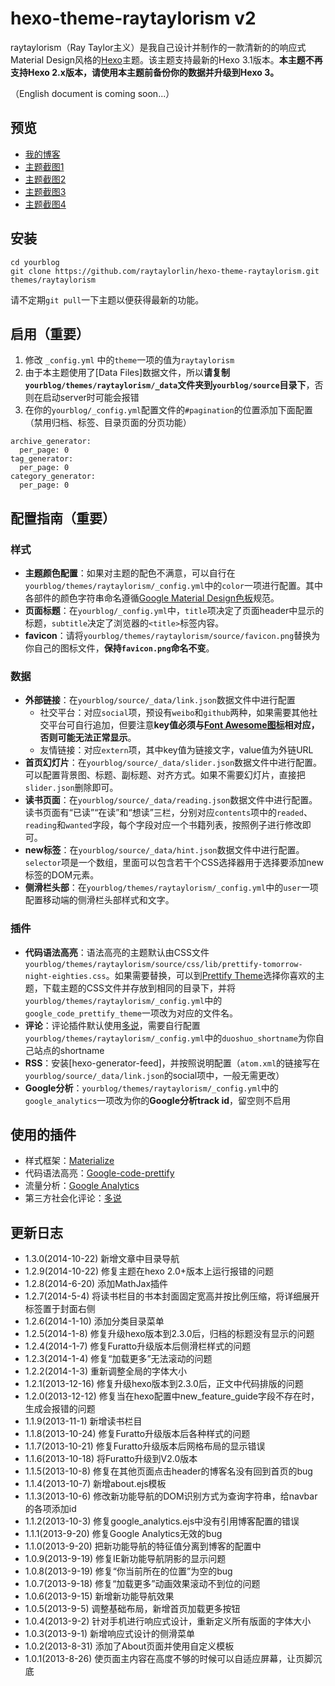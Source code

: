 # hexo-theme-raytaylorism v2

raytaylorism（Ray Taylor主义）是我自己设计并制作的一款清新的的响应式Material Design风格的[Hexo]主题。该主题支持最新的Hexo 3.1版本。**本主题不再支持Hexo 2.x版本，请使用本主题前备份你的数据并升级到Hexo 3。**

（English document is coming soon...）

## 预览

* [我的博客]
* [主题截图1](http://raytaylorlin-blog.qiniudn.com/%E4%B8%BB%E9%A2%98%E6%88%AA%E5%9B%BE1.jpg)
* [主题截图2](http://raytaylorlin-blog.qiniudn.com/%E4%B8%BB%E9%A2%98%E6%88%AA%E5%9B%BE2.jpg)
* [主题截图3](http://raytaylorlin-blog.qiniudn.com/%E4%B8%BB%E9%A2%98%E6%88%AA%E5%9B%BE3.jpg)
* [主题截图4](http://raytaylorlin-blog.qiniudn.com/%E4%B8%BB%E9%A2%98%E6%88%AA%E5%9B%BE4.jpg)

## 安装

```
cd yourblog
git clone https://github.com/raytaylorlin/hexo-theme-raytaylorism.git themes/raytaylorism
```

请不定期`git pull`一下主题以便获得最新的功能。

## 启用（重要）

1. 修改 `_config.yml` 中的`theme`一项的值为`raytaylorism`
2. 由于本主题使用了[Data Files]数据文件，所以**请复制`yourblog/themes/raytaylorism/_data`文件夹到`yourblog/source`目录下**，否则在启动server时可能会报错
3. 在你的`yourblog/_config.yml`配置文件的`#pagination`的位置添加下面配置（禁用归档、标签、目录页面的分页功能）

```
archive_generator:
  per_page: 0
tag_generator:
  per_page: 0
category_generator:
  per_page: 0
```

## 配置指南（重要）

### 样式

* **主题颜色配置**：如果对主题的配色不满意，可以自行在`yourblog/themes/raytaylorism/_config.yml`中的`color`一项进行配置。其中各部件的颜色字符串命名遵循[Google Material Design色板]规范。
* **页面标题**：在`yourblog/_config.yml`中，`title`项决定了页面header中显示的标题，`subtitle`决定了浏览器的`<title>`标签内容。
* **favicon**：请将`yourblog/themes/raytaylorism/source/favicon.png`替换为你自己的图标文件，**保持`favicon.png`命名不变**。

### 数据

* **外部链接**：在`yourblog/source/_data/link.json`数据文件中进行配置
    * 社交平台：对应`social`项，预设有`weibo`和`github`两种，如果需要其他社交平台可自行追加，但要注意**key值必须与[Font Awesome图标]相对应，否则可能无法正常显示**。
    * 友情链接：对应`extern`项，其中key值为链接文字，value值为外链URL
* **首页幻灯片**：在`yourblog/source/_data/slider.json`数据文件中进行配置。可以配置背景图、标题、副标题、对齐方式。如果不需要幻灯片，直接把`slider.json`删除即可。
* **读书页面**：在`yourblog/source/_data/reading.json`数据文件中进行配置。读书页面有“已读”“在读”和“想读”三栏，分别对应`contents`项中的`readed`、`reading`和`wanted`字段，每个字段对应一个书籍列表，按照例子进行修改即可。
* **new标签**：在`yourblog/source/_data/hint.json`数据文件中进行配置。`selector`项是一个数组，里面可以包含若干个CSS选择器用于选择要添加new标签的DOM元素。
* **侧滑栏头部**：在`yourblog/themes/raytaylorism/_config.yml`中的`user`一项配置移动端的侧滑栏头部样式和文字。

### 插件

* **代码语法高亮**：语法高亮的主题默认由CSS文件`yourblog/themes/raytaylorism/source/css/lib/prettify-tomorrow-night-eighties.css`。如果需要替换，可以到[Prettify Theme]选择你喜欢的主题，下载主题的CSS文件并存放到相同的目录下，并将`yourblog/themes/raytaylorism/_config.yml`中的`google_code_prettify_theme`一项改为对应的文件名。
* **评论**：评论插件默认使用[多说]，需要自行配置`yourblog/themes/raytaylorism/_config.yml`中的`duoshuo_shortname`为你自己站点的shortname
* **RSS**：安装[hexo-generator-feed]，并按照说明配置（`atom.xml`的链接写在`yourblog/source/_data/link.json`的social项中，一般无需更改）
* **Google分析**：`yourblog/themes/raytaylorism/_config.yml`中的`google_analytics`一项改为你的**Google分析track id**，留空则不启用

## 使用的插件

* 样式框架：[Materialize]
* 代码语法高亮：[Google-code-prettify]
* 流量分析：[Google Analytics]
* 第三方社会化评论：[多说]

## 更新日志

* 1.3.0(2014-10-22) 新增文章中目录导航
* 1.2.9(2014-10-22) 修复主题在hexo 2.0+版本上运行报错的问题
* 1.2.8(2014-6-20) 添加MathJax插件
* 1.2.7(2014-5-4) 将读书栏目的书本封面固定宽高并按比例压缩，将详细展开标签置于封面右侧
* 1.2.6(2014-1-10) 添加分类目录菜单
* 1.2.5(2014-1-8) 修复升级hexo版本到2.3.0后，归档的标题没有显示的问题
* 1.2.4(2014-1-7) 修复Furatto升级版本后侧滑栏样式的问题
* 1.2.3(2014-1-4) 修复“加载更多”无法滚动的问题
* 1.2.2(2014-1-3) 重新调整全局的字体大小
* 1.2.1(2013-12-16) 修复升级hexo版本到2.3.0后，正文中代码排版的问题
* 1.2.0(2013-12-12) 修复当在hexo配置中new_feature_guide字段不存在时，生成会报错的问题
* 1.1.9(2013-11-1) 新增读书栏目
* 1.1.8(2013-10-24) 修复Furatto升级版本后各种样式的问题
* 1.1.7(2013-10-21) 修复Furatto升级版本后网格布局的显示错误
* 1.1.6(2013-10-18) 将Furatto升级到V2.0版本
* 1.1.5(2013-10-8) 修复在其他页面点击header的博客名没有回到首页的bug
* 1.1.4(2013-10-7) 新增about.ejs模板
* 1.1.3(2013-10-6) 修改新功能导航的DOM识别方式为查询字符串，给navbar的各项添加id
* 1.1.2(2013-10-3) 修复google_analytics.ejs中没有引用博客配置的错误
* 1.1.1(2013-9-20) 修复Google Analytics无效的bug
* 1.1.0(2013-9-20) 把新功能导航的特征值分离到博客的配置中
* 1.0.9(2013-9-19) 修复IE新功能导航阴影的显示问题
* 1.0.8(2013-9-19) 修复“你当前所在的位置”为空的bug
* 1.0.7(2013-9-18) 修复“加载更多”动画效果滚动不到位的问题
* 1.0.6(2013-9-15) 新增新功能导航效果
* 1.0.5(2013-9-5) 调整基础布局，新增首页加载更多按钮
* 1.0.4(2013-9-2) 针对手机进行响应式设计，重新定义所有版面的字体大小
* 1.0.3(2013-9-1) 新增响应式设计的侧滑菜单
* 1.0.2(2013-8-31) 添加了About页面并使用自定义模板
* 1.0.1(2013-8-26) 使页面主内容在高度不够的时候可以自适应屏幕，让页脚沉底

[Hexo]: http://hexo.io/
[我的博客]: http://raytaylorlin.com/
[Google Material Design色板]: https://www.google.com/design/spec/style/color.html#color-color-palette
[Font Awesome图标]: https://fortawesome.github.io/Font-Awesome/icons/
[Prettify Theme]: http://jmblog.github.io/color-themes-for-google-code-prettify/
[Materialize]: http://materializecss.com/
[Google-code-prettify]: https://code.google.com/p/google-code-prettify/
[Google Analytics]: http://www.google.com/analytics/
[Furatto]: http://icalialabs.github.io/furatto/
[Font Awesome]: http://fortawesome.github.io/Font-Awesome/
[多说]: http://duoshuo.com/
